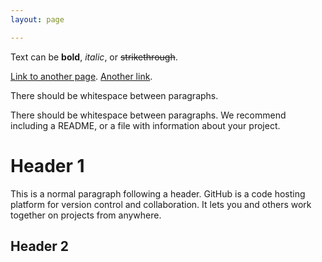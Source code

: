 ```yaml
---
layout: page

---
```


Text can be **bold**, _italic_, or ~~strikethrough~~.

[Link to another page](/_site/testpage.html).
[Another link](./_posts/2023-06-06-TESTPOST.md).

There should be whitespace between paragraphs.

There should be whitespace between paragraphs. We recommend including a README, or a file with information about your project.

# Header 1

This is a normal paragraph following a header. GitHub is a code hosting platform for version control and collaboration. It lets you and others work together on projects from anywhere.

## Header 2
